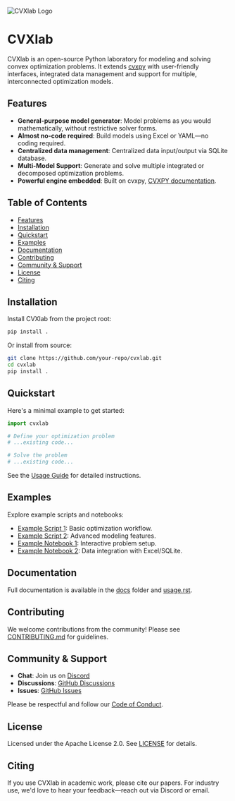 ![CVXlab Logo]()

# CVXlab

CVXlab is an open-source Python laboratory for modeling and solving convex optimization problems. It extends [cvxpy](https://www.cvxpy.org/) with user-friendly interfaces, integrated data management and support for multiple, interconnected optimization models.

## Features
- **General-purpose model generator**: Model problems as you would mathematically, without restrictive solver forms.
- **Almost no-code required**: Build models using Excel or YAML—no coding required.
- **Centralized data management**: Centralized data input/output via SQLite database.
- **Multi-Model Support**: Generate and solve multiple integrated or decomposed optimization problems.
- **Powerful engine embedded**: Built on cvxpy, [CVXPY documentation](https://www.cvxpy.org/tutorial/intro/index.html).

## Table of Contents
- [Features](#features)
- [Installation](#installation)
- [Quickstart](#quickstart)
- [Examples](#examples)
- [Documentation](#documentation)
- [Contributing](#contributing)
- [Community & Support](#community--support)
- [License](#license)
- [Citing](#citing)

## Installation
Install CVXlab from the project root:
```bash
pip install .
```
Or install from source:
```bash
git clone https://github.com/your-repo/cvxlab.git
cd cvxlab
pip install .
```

## Quickstart
Here's a minimal example to get started:
```python
import cvxlab

# Define your optimization problem
# ...existing code...

# Solve the problem
# ...existing code...
```
See the [Usage Guide](usage.rst) for detailed instructions.

## Examples
Explore example scripts and notebooks:
- [Example Script 1](examples/example_script1.py): Basic optimization workflow.
- [Example Script 2](examples/example_script2.py): Advanced modeling features.
- [Example Notebook 1](examples/example_notebook1.ipynb): Interactive problem setup.
- [Example Notebook 2](examples/example_notebook2.ipynb): Data integration with Excel/SQLite.

## Documentation
Full documentation is available in the [docs](docs/) folder and [usage.rst](usage.rst).

## Contributing
We welcome contributions from the community! Please see [CONTRIBUTING.md](CONTRIBUTING.md) for guidelines.

## Community & Support
- **Chat**: Join us on [Discord](https://discord.gg/4urRQeGBCr)
- **Discussions**: [GitHub Discussions](https://github.com/your-repo/cvxlab/discussions)
- **Issues**: [GitHub Issues](https://github.com/your-repo/cvxlab/issues)

Please be respectful and follow our [Code of Conduct](CODE_OF_CONDUCT.md).

## License
Licensed under the Apache License 2.0. See [LICENSE](LICENSE) for details.

## Citing
If you use CVXlab in academic work, please cite our papers. For industry use, we'd love to hear your feedback—reach out via Discord or email.




